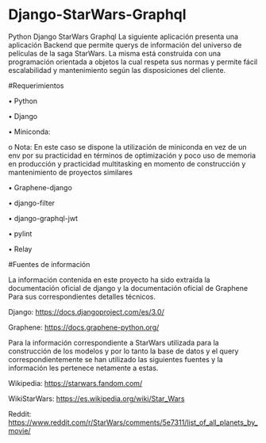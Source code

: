# Django-StarWars-Graphql
Python Django StarWars Graphql
La siguiente aplicación presenta una aplicación Backend que permite querys de información del universo de películas de la saga StarWars. La misma está construida con una programación orientada a objetos la cual respeta sus normas y permite fácil escalabilidad y mantenimiento según las disposiciones del cliente.

#Requerimientos

•	Python 

•	Django

•	Miniconda:

o	Nota: En este caso se dispone la utilización de miniconda en vez de un env por su practicidad en términos de optimización y poco uso de memoria en producción y practicidad multitasking en momento de construcción  y mantenimiento de proyectos similares

•	Graphene-django

•	django-filter

•	django-graphql-jwt

•	pylint

•	Relay

#Fuentes de información

La información contenida en este proyecto ha sido extraída la documentación oficial de django y la documentación oficial de Graphene Para sus correspondientes detalles técnicos.

Django: https://docs.djangoproject.com/es/3.0/

Graphene: https://docs.graphene-python.org/

Para la información correspondiente a StarWars utilizada para la construcción de los modelos y por lo tanto la base de datos y el query correspondientemente se han utilizado las siguientes fuentes y la información les pertenece netamente a estas.

Wikipedia: https://starwars.fandom.com/

WikiStarWars: https://es.wikipedia.org/wiki/Star_Wars

Reddit: https://www.reddit.com/r/StarWars/comments/5e7311/list_of_all_planets_by_movie/

